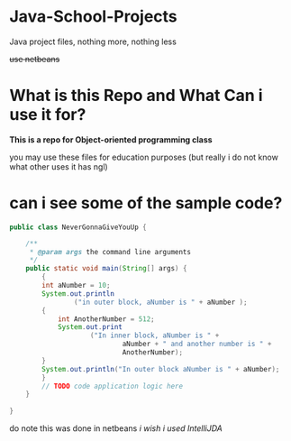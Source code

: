 # Java-School-Projects
Java project files, nothing more, nothing less 

~~use netbeans~~



# **What is this Repo and What Can i use it for?**

**This is a repo for Object-oriented programming class**

you may use these files for education purposes (but really i do not know what other uses it has ngl)

# can i see some of the sample code?
```java
public class NeverGonnaGiveYouUp {

    /**
     * @param args the command line arguments
     */
    public static void main(String[] args) {    
        {
        int aNumber = 10;
        System.out.println
                ("in outer block, aNumber is " + aNumber );
        {
            int AnotherNumber = 512;
            System.out.print
                    ("In inner block, aNumber is " +
                            aNumber + " and another number is " +
                            AnotherNumber);
        }
        System.out.println("In outer block aNumber is " + aNumber);
        }
        // TODO code application logic here
    }
    
}
```
do note this was done in netbeans *i wish i used IntelliJDA*
